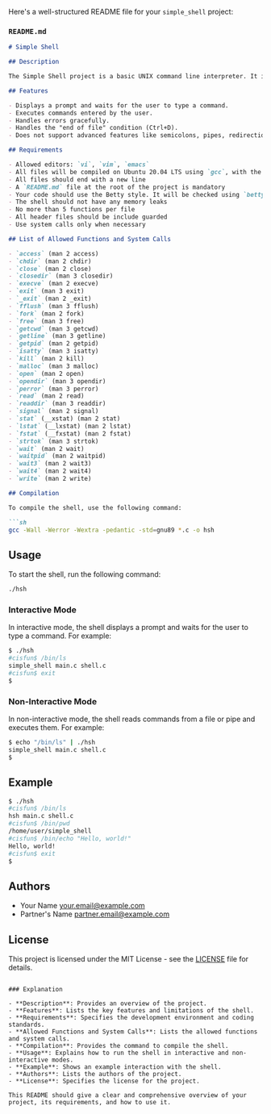 Here's a well-structured README file for your `simple_shell` project:

### `README.md`

```markdown
# Simple Shell

## Description

The Simple Shell project is a basic UNIX command line interpreter. It is designed to emulate a simple shell environment, allowing users to execute commands and interact with the system. This project is developed as part of the ALX Software Engineering program.

## Features

- Displays a prompt and waits for the user to type a command.
- Executes commands entered by the user.
- Handles errors gracefully.
- Handles the "end of file" condition (Ctrl+D).
- Does not support advanced features like semicolons, pipes, redirections, or special characters.

## Requirements

- Allowed editors: `vi`, `vim`, `emacs`
- All files will be compiled on Ubuntu 20.04 LTS using `gcc`, with the options `-Wall -Werror -Wextra -pedantic -std=gnu89`
- All files should end with a new line
- A `README.md` file at the root of the project is mandatory
- Your code should use the Betty style. It will be checked using `betty-style.pl` and `betty-doc.pl`
- The shell should not have any memory leaks
- No more than 5 functions per file
- All header files should be include guarded
- Use system calls only when necessary

## List of Allowed Functions and System Calls

- `access` (man 2 access)
- `chdir` (man 2 chdir)
- `close` (man 2 close)
- `closedir` (man 3 closedir)
- `execve` (man 2 execve)
- `exit` (man 3 exit)
- `_exit` (man 2 _exit)
- `fflush` (man 3 fflush)
- `fork` (man 2 fork)
- `free` (man 3 free)
- `getcwd` (man 3 getcwd)
- `getline` (man 3 getline)
- `getpid` (man 2 getpid)
- `isatty` (man 3 isatty)
- `kill` (man 2 kill)
- `malloc` (man 3 malloc)
- `open` (man 2 open)
- `opendir` (man 3 opendir)
- `perror` (man 3 perror)
- `read` (man 2 read)
- `readdir` (man 3 readdir)
- `signal` (man 2 signal)
- `stat` (__xstat) (man 2 stat)
- `lstat` (__lxstat) (man 2 lstat)
- `fstat` (__fxstat) (man 2 fstat)
- `strtok` (man 3 strtok)
- `wait` (man 2 wait)
- `waitpid` (man 2 waitpid)
- `wait3` (man 2 wait3)
- `wait4` (man 2 wait4)
- `write` (man 2 write)

## Compilation

To compile the shell, use the following command:

```sh
gcc -Wall -Werror -Wextra -pedantic -std=gnu89 *.c -o hsh
```

## Usage

To start the shell, run the following command:

```sh
./hsh
```

### Interactive Mode

In interactive mode, the shell displays a prompt and waits for the user to type a command. For example:

```sh
$ ./hsh
#cisfun$ /bin/ls
simple_shell main.c shell.c
#cisfun$ exit
$
```

### Non-Interactive Mode

In non-interactive mode, the shell reads commands from a file or pipe and executes them. For example:

```sh
$ echo "/bin/ls" | ./hsh
simple_shell main.c shell.c
$
```

## Example

```sh
$ ./hsh
#cisfun$ /bin/ls
hsh main.c shell.c
#cisfun$ /bin/pwd
/home/user/simple_shell
#cisfun$ /bin/echo "Hello, world!"
Hello, world!
#cisfun$ exit
$
```

## Authors

- Your Name <your.email@example.com>
- Partner's Name <partner.email@example.com>

## License

This project is licensed under the MIT License - see the [LICENSE](LICENSE) file for details.
```

### Explanation

- **Description**: Provides an overview of the project.
- **Features**: Lists the key features and limitations of the shell.
- **Requirements**: Specifies the development environment and coding standards.
- **Allowed Functions and System Calls**: Lists the allowed functions and system calls.
- **Compilation**: Provides the command to compile the shell.
- **Usage**: Explains how to run the shell in interactive and non-interactive modes.
- **Example**: Shows an example interaction with the shell.
- **Authors**: Lists the authors of the project.
- **License**: Specifies the license for the project.

This README should give a clear and comprehensive overview of your project, its requirements, and how to use it.
